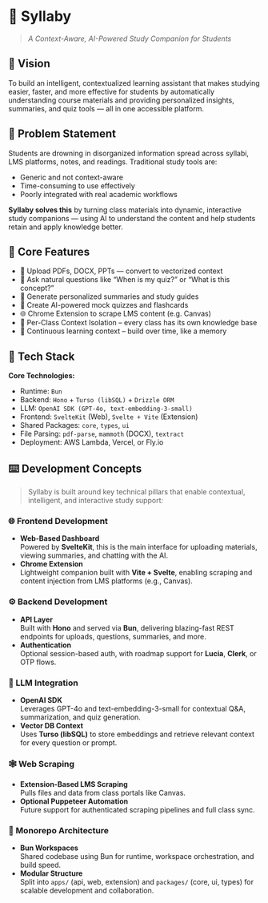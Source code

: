 # 🧠 Syllaby
> _A Context-Aware, AI-Powered Study Companion for Students_

## 🎯 Vision

To build an intelligent, contextualized learning assistant that makes studying easier, faster, and more effective for students by automatically understanding course materials and providing personalized insights, summaries, and quiz tools — all in one accessible platform.


## 🚨 Problem Statement

Students are drowning in disorganized information spread across syllabi, LMS platforms, notes, and readings. Traditional study tools are:
- Generic and not context-aware
- Time-consuming to use effectively
- Poorly integrated with real academic workflows

**Syllaby solves this** by turning class materials into dynamic, interactive study companions — using AI to understand the content and help students retain and apply knowledge better.

## 🧠 Core Features

- 📁 Upload PDFs, DOCX, PPTs — convert to vectorized context
- 💬 Ask natural questions like “When is my quiz?” or “What is this concept?”
- 🧾 Generate personalized summaries and study guides
- 🧪 Create AI-powered mock quizzes and flashcards
- 🌐 Chrome Extension to scrape LMS content (e.g. Canvas)
- 🧱 Per-Class Context Isolation – every class has its own knowledge base
- 🔄 Continuous learning context – build over time, like a memory

## 🧰 Tech Stack

**Core Technologies:**
- Runtime: `Bun`
- Backend: `Hono` + `Turso (libSQL)` + `Drizzle ORM`
- LLM: `OpenAI SDK (GPT-4o, text-embedding-3-small)`
- Frontend: `SvelteKit` (Web), `Svelte + Vite` (Extension)
- Shared Packages: `core`, `types`, `ui`
- File Parsing: `pdf-parse`, `mammoth` (DOCX), `textract`
- Deployment: AWS Lambda, Vercel, or Fly.io

## ⌨️ Development Concepts
> Syllaby is built around key technical pillars that enable contextual, intelligent, and interactive study support:

### 🌐 Frontend Development
- **Web-Based Dashboard**  
  Powered by **SvelteKit**, this is the main interface for uploading materials, viewing summaries, and chatting with the AI.
- **Chrome Extension**  
  Lightweight companion built with **Vite + Svelte**, enabling scraping and content injection from LMS platforms (e.g., Canvas).

### ⚙️ Backend Development
- **API Layer**  
  Built with **Hono** and served via **Bun**, delivering blazing-fast REST endpoints for uploads, questions, summaries, and more.
- **Authentication**  
  Optional session-based auth, with roadmap support for **Lucia**, **Clerk**, or OTP flows.

### 🤖 LLM Integration
- **OpenAI SDK**  
  Leverages GPT-4o and text-embedding-3-small for contextual Q&A, summarization, and quiz generation.
- **Vector DB Context**  
  Uses **Turso (libSQL)** to store embeddings and retrieve relevant context for every question or prompt.

### 🕸️ Web Scraping
- **Extension-Based LMS Scraping**  
  Pulls files and data from class portals like Canvas.
- **Optional Puppeteer Automation**  
  Future support for authenticated scraping pipelines and full class sync.

### 🧱 Monorepo Architecture
- **Bun Workspaces**  
  Shared codebase using Bun for runtime, workspace orchestration, and build speed.
- **Modular Structure**  
  Split into `apps/` (api, web, extension) and `packages/` (core, ui, types) for scalable development and collaboration.
